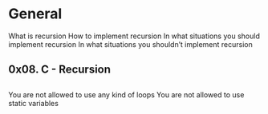 # General
What is recursion
How to implement recursion
In what situations you should implement recursion
In what situations you shouldn’t implement recursion

## 0x08. C - Recursion

## 
You are not allowed to use any kind of loops
You are not allowed to use static variables
